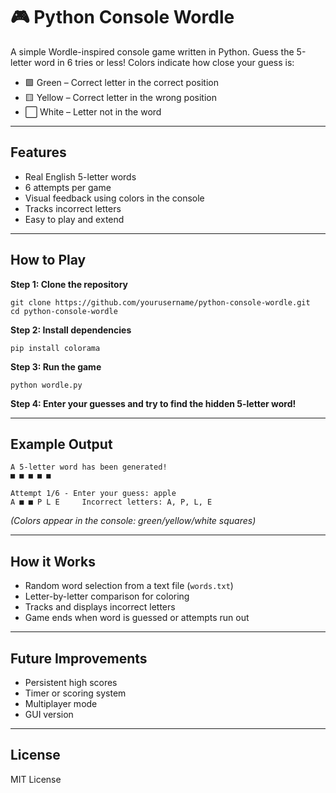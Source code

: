 # 🎮 Python Console Wordle

A simple Wordle-inspired console game written in Python. Guess the 5-letter word in 6 tries or less! Colors indicate how close your guess is:

* 🟩 Green – Correct letter in the correct position
* 🟨 Yellow – Correct letter in the wrong position
* ⬜ White – Letter not in the word

---

## Features

* Real English 5-letter words
* 6 attempts per game
* Visual feedback using colors in the console
* Tracks incorrect letters
* Easy to play and extend

---

## How to Play

**Step 1: Clone the repository**

```
git clone https://github.com/yourusername/python-console-wordle.git
cd python-console-wordle
```

**Step 2: Install dependencies**

```
pip install colorama
```

**Step 3: Run the game**

```
python wordle.py
```

**Step 4: Enter your guesses and try to find the hidden 5-letter word!**

---

## Example Output

```
A 5-letter word has been generated!
■ ■ ■ ■ ■

Attempt 1/6 - Enter your guess: apple
A ■ ■ P L E     Incorrect letters: A, P, L, E
```

*(Colors appear in the console: green/yellow/white squares)*

---

## How it Works

* Random word selection from a text file (`words.txt`)
* Letter-by-letter comparison for coloring
* Tracks and displays incorrect letters
* Game ends when word is guessed or attempts run out

---

## Future Improvements

* Persistent high scores
* Timer or scoring system
* Multiplayer mode
* GUI version

---

## License

MIT License
